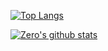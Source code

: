 [![Top Langs](https://github-readme-stats-git-masterrstaa-rickstaa.vercel.app/api/top-langs/?username=zerotrac)](https://github.com/anuraghazra/github-readme-stats)

[![Zero's github stats](https://github-readme-stats-git-masterrstaa-rickstaa.vercel.app/api?username=zerotrac&show_icons=true&theme=tokyonight)](https://github.com/anuraghazra/github-readme-stats)
